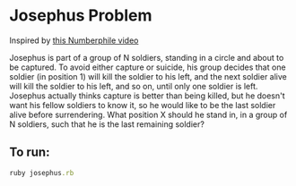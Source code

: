 # Josephus Problem

Inspired by [this Numberphile video](https://www.youtube.com/watch?v=uCsD3ZGzMgE)

Josephus is part of a group of N soldiers, standing in a circle and about to be captured. To avoid either capture or suicide, his group decides that one soldier (in position 1) will kill the soldier to his left, and the next soldier alive will kill the soldier to his left, and so on, until only one soldier is left. Josephus actually thinks capture is better than being killed, but he doesn't want his fellow soldiers to know it, so he would like to be the last soldier alive before surrendering. What position X should he stand in, in a group of N soldiers, such that he is the last remaining soldier?

## To run:
```rb
ruby josephus.rb
```
